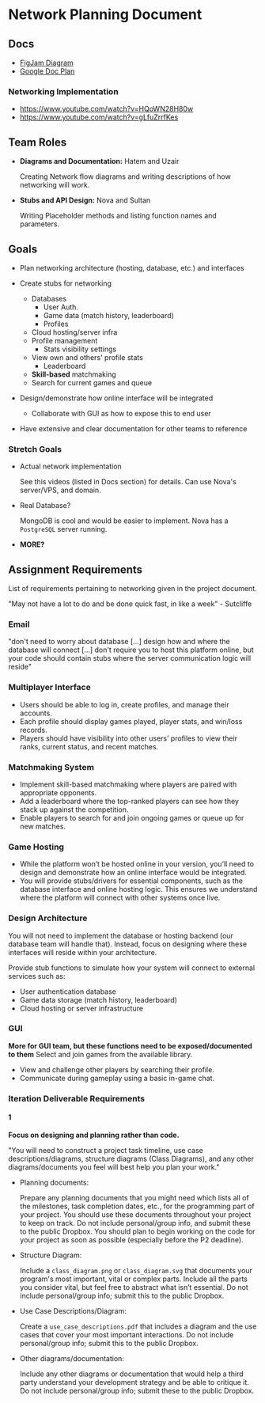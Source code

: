 # **Network Planning Document**

## Docs
- [FigJam Diagram](https://www.figma.com/board/dpFR9WEMYuxA74ZvipXcZc/process-loop?node-id=1-25&t=nhEXUiFAzE8vcAcv-1)
- [Google Doc Plan](https://docs.google.com/document/d/1O3nZ0WbedHbkeMzC8PnDiTGf0OVOONgV-Xe5WJszYR0/edit?usp=sharing)
### Networking Implementation
- https://www.youtube.com/watch?v=HQoWN28H80w
- https://www.youtube.com/watch?v=gLfuZrrfKes

## Team Roles
- **Diagrams and Documentation:** Hatem and Uzair

  Creating Network flow diagrams and writing descriptions of how networking will work.
- **Stubs and API Design:** Nova and Sultan

  Writing Placeholder methods and listing function names and parameters.

## Goals
- Plan networking architecture (hosting, database, etc.) and interfaces

- Create stubs for networking
  - Databases
    - User Auth.
    - Game data (match history, leaderboard)
    - Profiles
  - Cloud hosting/server infra
  - Profile management
    - Stats visibility settings
  - View own and others' profile stats
    - Leaderboard
  - **Skill-based** matchmaking
  - Search for current games and queue

- Design/demonstrate how online interface will be integrated
  - Collaborate with GUI as how to expose this to end user

- Have extensive and clear documentation for other teams to reference
### Stretch Goals
- Actual network implementation

  See this videos (listed in Docs section) for details. Can use Nova's server/VPS, and domain.
- Real Database?

  MongoDB is cool and would be easier to implement. Nova has a `PostgreSQL` server running.

- **MORE?**


## Assignment Requirements
List of requirements pertaining to networking given in the project document.

"May not have a lot to do and be done quick fast, in like a week" - Sutcliffe
### Email
"don't need to worry about database [...] design how and where the database will connect [...] don't require you to host this platform online, but your code should contain stubs where the server communication logic will reside"
### Multiplayer Interface
- Users should be able to log in, create profiles, and manage their accounts.
- Each profile should display games played, player stats, and win/loss records.
- Players should have visibility into other users’ profiles to view their ranks, current status, and recent matches.
### Matchmaking System
- Implement skill-based matchmaking where players are paired with appropriate opponents.
- Add a leaderboard where the top-ranked players can see how they stack up against the competition.
- Enable players to search for and join ongoing games or queue up for new matches.
### Game Hosting
- While the platform won’t be hosted online in your version, you’ll need to design and demonstrate how an online interface would be integrated.
- You will provide stubs/drivers for essential components, such as the database interface and online hosting logic. This ensures we understand where the platform will connect with other systems once live.
### Design Architecture
You will not need to implement the database or hosting backend (our database team will handle that). Instead, focus on designing where these interfaces will reside within your architecture.

Provide stub functions to simulate how your system will connect to external services such as:
- User authentication database
- Game data storage (match history, leaderboard)
- Cloud hosting or server infrastructure
### GUI
**More for GUI team, but these functions need to be exposed/documented to them**
Select and join games from the available library.
- View and challenge other players by searching their profile.
- Communicate during gameplay using a basic in-game chat.

### Iteration Deliverable Requirements
#### 1
**Focus on designing and planning rather than code.**

"You will need to construct a project task timeline, use case descriptions/diagrams, structure diagrams (Class Diagrams), and any other diagrams/documents you feel will best help you plan your work."

- Planning documents:

  Prepare any planning documents that you might need which lists all of the milestones, task completion dates, etc., for the programming part of your project. You should use these documents throughout your project to keep on track. Do not include personal/group info, and submit these to the public Dropbox. You should plan to begin working on the code for your project as soon as possible (especially before the P2 deadline).
- Structure Diagram:

  Include a `class_diagram.png` or `class_diagram.svg` that documents your program's most important, vital or complex parts. Include all the parts you consider vital, but feel free to abstract what isn’t essential. Do not include personal/group info; submit this to the public Dropbox.
- Use Case Descriptions/Diagram:

  Create a `use_case_descriptions.pdf` that includes a diagram and the use cases that cover your most important interactions. Do not include personal/group info; submit this to the public Dropbox.
- Other diagrams/documentation:

  Include any other diagrams or documentation that would help a third party understand your development strategy and be able to critique it. Do not include personal/group info; submit these to the public Dropbox.
